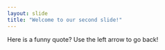 ```yaml
---
layout: slide
title: "Welcome to our second slide!"
---
```

Here is a funny quote?
Use the left arrow to go back!
